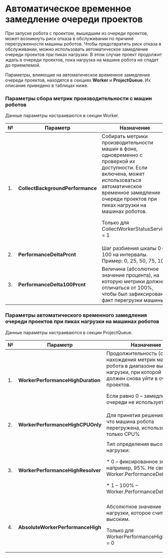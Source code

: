 # Автоматическое временное замедление очереди проектов 

При запуске робота с проектом, вышедшим из очереди проектов, может возникнуть риск отказа в обслуживании по причине перегруженности машины роботов. Чтобы предотвратить риск отказа в обслуживании, можно использовать автоматическое замедление очереди проектов при пиках нагрузки. В этом случае проект продолжит ждать в очереди проектов, пока нагрузка на машине робота не спадет до приемлемой.

Параметры, влияющие на автоматическое временное замедление очереди проектов, находятся в секциях **Worker** и **ProjectQueue**. Их описание приведено в таблицах ниже.

### Параметры сбора метрик производительности с машин роботов 

Данные параметры настраиваются в секции Worker.

| №  | Параметр                         | Назначение                       | Примечание        |
| -- | -------------------------------- | -------------------------------- | ----------------- |
| 1. | **CollectBackgroundPerformance** | Собирать метрики производительности машин в фоне, одновременно с проверкой их доступности. Если включена, может использоваться автоматическое временное замедление очереди проектов при пиках нагрузки на машинах роботов.<p> Только для CollectWorkerStatusService = 1 </p> |  |
| 2. | **PerformanceDeltaPrcnt**        | Шаг разбиения шкалы 0-100 на интервалы. Пример: 0, 25, 50, 75, 100 |  |
| 3. | **PerformanceDelta100Prcnt**     | Величина (абсолютное значение процента), на которую метрики должны отличаться от 100%, чтобы был зафиксирован факт перегрузки машины |  |



### Параметры автоматического временного замедления очереди проектов при пиках нагрузки на машинах роботов 

Данные параметры настраиваются в секции ProjectQueue.

| №  | Параметр                          | Назначение                       | Примечание        |
| -- | --------------------------------- | -------------------------------- | ----------------- |
| 1. | **WorkerPerformanceHighDuration** | Продолжительность (сек) нахождения метрик машины робота в диапазоне высокой нагрузки, при которой проект должен снова уйти в очередь проектов. <p>Если равно 0 – замедление очереди не используется </p> | Если равно 0, метрики производительности с машин роботов все равно собираются, если этот сбор включен |
| 2. | **WorkerPerformanceHighCPUOnly**  | Для принятия решения о том, что машина робота перегружена, использовать только CPU% |  |
| 3. | **WorkerPerformanceHighResolver** | Тип определения высокой нагрузки: <p> * 0 – фиксированное значение, например, 95%. Не связано с Worker.PerformanceDeltaPrcnt.</p> <p> * 1 – 100% – Worker.PerformanceDeltaPrcnt </p> | Если шкала разбивается на большие интервалы или не кратные 100, то попадание нагрузки в последний интервал может быть грубой оценкой или не оправданно завышенной. Тогда можно эту оценку указать явно в AbsoluteWorkerPerformanceHigh и использовать тип 1  |
| 4. | **AbsoluteWorkerPerformanceHigh** | Абсолютное значение нагрузки, которое считается высоким. <p>Только для WorkerPerformanceHighResolver = 0 </p> |  |







